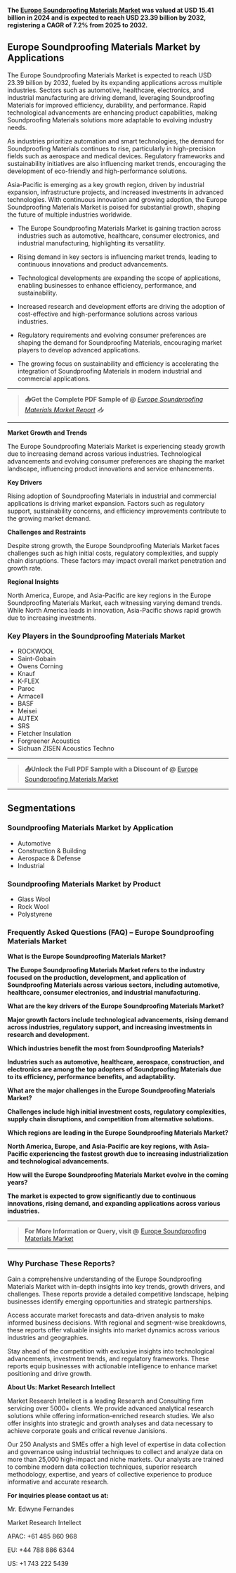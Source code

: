 <p><strong>The <a href="https://www.marketresearchintellect.com/download-sample/?rid=480895&amp;utm_source=Pulse-April-Europe&amp;utm_medium=852">Europe Soundproofing Materials Market</a> was valued at USD 15.41 billion in 2024 and is expected to reach USD 23.39 billion by 2032, registering a CAGR of 7.2% from 2025 to 2032.</strong></p><h2>Europe Soundproofing Materials Market by Applications&nbsp;</h2><p><p>The Europe Soundproofing Materials Market is expected to reach USD 23.39 billion by 2032, fueled by its expanding applications across multiple industries. Sectors such as automotive, healthcare, electronics, and industrial manufacturing are driving demand, leveraging Soundproofing Materials for improved efficiency, durability, and performance. Rapid technological advancements are enhancing product capabilities, making Soundproofing Materials solutions more adaptable to evolving industry needs.</p><p>As industries prioritize automation and smart technologies, the demand for Soundproofing Materials continues to rise, particularly in high-precision fields such as aerospace and medical devices. Regulatory frameworks and sustainability initiatives are also influencing market trends, encouraging the development of eco-friendly and high-performance solutions.</p><p>Asia-Pacific is emerging as a key growth region, driven by industrial expansion, infrastructure projects, and increased investments in advanced technologies. With continuous innovation and growing adoption, the Europe Soundproofing Materials Market is poised for substantial growth, shaping the future of multiple industries worldwide.</p></p><ul><li><p>The Europe Soundproofing Materials Market is gaining traction across industries such as automotive, healthcare, consumer electronics, and industrial manufacturing, highlighting its versatility.</p></li><li><p>Rising demand in key sectors is influencing market trends, leading to continuous innovations and product advancements.</p></li><li><p>Technological developments are expanding the scope of applications, enabling businesses to enhance efficiency, performance, and sustainability.</p></li><li><p>Increased research and development efforts are driving the adoption of cost-effective and high-performance solutions across various industries.</p></li><li><p>Regulatory requirements and evolving consumer preferences are shaping the demand for Soundproofing Materials, encouraging market players to develop advanced applications.</p></li><li><p>The growing focus on sustainability and efficiency is accelerating the integration of Soundproofing Materials in modern industrial and commercial applications.</p></li></ul><hr /><blockquote><p><strong><span class="font-[700]">📥Get the Complete PDF Sample of @ </span></strong><em><span class="font-[700]"><a href="https://www.marketresearchintellect.com/download-sample/?rid=480895&amp;utm_source=Pulse-April-Europe&amp;utm_medium=852" target="_blank" data-tracking-control-name="article-ssr-frontend-pulse_little-text-block" data-tracking-will-navigate="" data-test-link="">Europe Soundproofing Materials Market Report</a>&nbsp;📥</span></em></p></blockquote><hr /><p class="" data-start="77" data-end="360"><strong data-start="77" data-end="105">Market Growth and Trends</strong></p><p class="" data-start="77" data-end="360">The Europe Soundproofing Materials Market is experiencing steady growth due to increasing demand across various industries. Technological advancements and evolving consumer preferences are shaping the market landscape, influencing product innovations and service enhancements.</p><p class="" data-start="362" data-end="606"><strong data-start="362" data-end="377">Key Drivers</strong></p><p class="" data-start="362" data-end="606">Rising adoption of Soundproofing Materials in industrial and commercial applications is driving market expansion. Factors such as regulatory support, sustainability concerns, and efficiency improvements contribute to the growing market demand.</p><p class="" data-start="608" data-end="849"><strong data-start="608" data-end="637">Challenges and Restraints</strong></p><p class="" data-start="608" data-end="849">Despite strong growth, the Europe Soundproofing Materials Market faces challenges such as high initial costs, regulatory complexities, and supply chain disruptions. These factors may impact overall market penetration and growth rate.</p><p class="" data-start="851" data-end="1095"><strong data-start="851" data-end="872">Regional Insights</strong></p><p class="" data-start="851" data-end="1095">North America, Europe, and Asia-Pacific are key regions in the Europe Soundproofing Materials Market, each witnessing varying demand trends. While North America leads in innovation, Asia-Pacific shows rapid growth due to increasing investments.</p><p><h3>Key Players in the Soundproofing Materials Market </h3><ul><li>ROCKWOOL</li><li>Saint-Gobain</li><li>Owens Corning</li><li>Knauf</li><li>K-FLEX</li><li>Paroc</li><li>Armacell</li><li>BASF</li><li>Meisei</li><li>AUTEX</li><li>SRS</li><li>Fletcher Insulation</li><li>Forgreener Acoustics</li><li>Sichuan ZISEN Acoustics Techno</li></ul></p><hr /><blockquote><p><strong>📥Unlock the Full PDF Sample with a Discount of @</strong> <a href="https://www.marketresearchintellect.com/ask-for-discount/?rid=480895&amp;utm_source=Pulse-April-Europe&amp;utm_medium=852">Europe Soundproofing Materials Market</a></p></blockquote><hr /><p><h2>Segmentations</h2><h3>Soundproofing Materials Market by Application</h3><ul><li>Automotive</li><li>Construction & Building</li><li>Aerospace & Defense</li><li>Industrial</li></ul><h3>Soundproofing Materials Market by Product</h3><ul><li>Glass Wool</li><li>Rock Wool</li><li>Polystyrene</li></ul></p><h3><strong>Frequently Asked Questions (FAQ) &ndash; Europe Soundproofing Materials Market</strong></h3><p><strong>What is the Europe Soundproofing Materials Market?</strong></p><p><strong>The Europe Soundproofing Materials Market refers to the industry focused on the production, development, and application of Soundproofing Materials across various sectors, including automotive, healthcare, consumer electronics, and industrial manufacturing.</strong></p><p><strong>What are the key drivers of the Europe Soundproofing Materials Market?</strong></p><p><strong>Major growth factors include technological advancements, rising demand across industries, regulatory support, and increasing investments in research and development.</strong></p><p><strong>Which industries benefit the most from Soundproofing Materials?</strong></p><p><strong>Industries such as automotive, healthcare, aerospace, construction, and electronics are among the top adopters of Soundproofing Materials due to its efficiency, performance benefits, and adaptability.</strong></p><p><strong>What are the major challenges in the Europe Soundproofing Materials Market?</strong></p><p><strong>Challenges include high initial investment costs, regulatory complexities, supply chain disruptions, and competition from alternative solutions.</strong></p><p><strong>Which regions are leading in the Europe Soundproofing Materials Market?</strong></p><p><strong>North America, Europe, and Asia-Pacific are key regions, with Asia-Pacific experiencing the fastest growth due to increasing industrialization and technological advancements.</strong></p><p><strong>How will the Europe Soundproofing Materials Market evolve in the coming years?</strong></p><p><strong>The market is expected to grow significantly due to continuous innovations, rising demand, and expanding applications across various industries.</strong></p><hr /><blockquote><p><span class="font-[700]"><strong>For More Information or Query, visit&nbsp;@</strong>&nbsp;</span><span class="font-[700]"><a href="https://www.marketresearchintellect.com/product/soundproofing-materials-market-size-and-forecast/?utm_source=Linkedin&utm_medium=852" target="_blank" data-tracking-control-name="article-ssr-frontend-pulse_little-text-block" data-tracking-will-navigate="" data-test-link="">Europe Soundproofing Materials Market</a></span></p></blockquote><hr /><h3><strong data-start="0" data-end="31">Why Purchase These Reports?</strong></h3><p class="" data-start="35" data-end="297">Gain a comprehensive understanding of the Europe Soundproofing Materials Market with in-depth insights into key trends, growth drivers, and challenges. These reports provide a detailed competitive landscape, helping businesses identify emerging opportunities and strategic partnerships.</p><p class="" data-start="299" data-end="540">Access accurate market forecasts and data-driven analysis to make informed business decisions. With regional and segment-wise breakdowns, these reports offer valuable insights into market dynamics across various industries and geographies.</p><p class="" data-start="542" data-end="784">Stay ahead of the competition with exclusive insights into technological advancements, investment trends, and regulatory frameworks. These reports equip businesses with actionable intelligence to enhance market positioning and drive growth.</p><p><strong><span class="font-[700]">About Us: Market Research Intellect</span></strong></p><p><span class="">Market Research Intellect is a leading Research and Consulting firm servicing over 5000+ clients. We provide advanced analytical research solutions while offering information-enriched research studies.&nbsp;</span>We also offer insights into strategic and growth analyses and data necessary to achieve corporate goals and critical revenue Janisions.</p><p><span class="">Our 250 Analysts and SMEs offer a high level of expertise in data collection and governance using industrial techniques to collect and analyze data on more than 25,000 high-impact and niche markets. Our analysts are trained to combine modern data collection techniques, superior research methodology, expertise, and years of collective experience to produce informative and accurate research.</span></p><p><strong>For inquiries please contact us at:</strong></p><p>Mr. Edwyne Fernandes</p><p>Market Research Intellect</p><p>APAC: +61 485 860 968</p><p>EU: +44 788 886 6344</p><p>US: +1 743 222 5439</p>